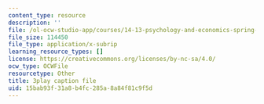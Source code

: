 ```yaml
---
content_type: resource
description: ''
file: /ol-ocw-studio-app/courses/14-13-psychology-and-economics-spring-2020/15bab93f31a8b4fc285a8a84f81c9f5d_j5XdY5wkVTA.srt
file_size: 114450
file_type: application/x-subrip
learning_resource_types: []
license: https://creativecommons.org/licenses/by-nc-sa/4.0/
ocw_type: OCWFile
resourcetype: Other
title: 3play caption file
uid: 15bab93f-31a8-b4fc-285a-8a84f81c9f5d
---
```

